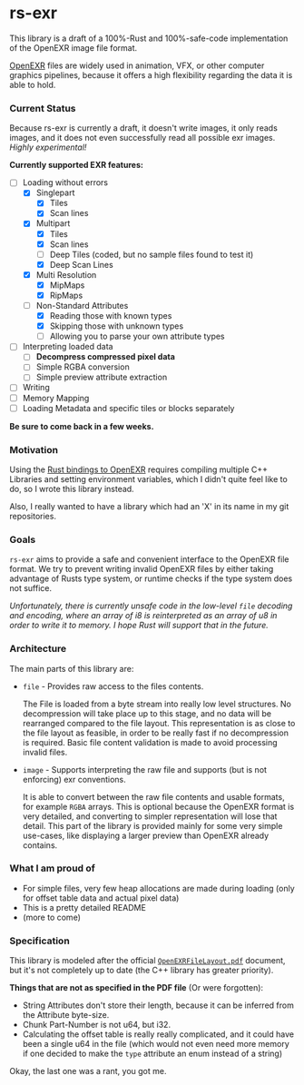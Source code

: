 # rs-exr

This library is a draft of a 100%-Rust and 100%-safe-code 
implementation of the OpenEXR image file format.

[OpenEXR](http://www.openexr.com/) 
files are widely used in animation, VFX, or 
other computer graphics pipelines, because it offers
a high flexibility regarding the data it is able to hold. 


### Current Status

Because rs-exr is currently a draft, it doesn't write images,
it only reads images, and it does not even successfully read 
all possible exr images.  _Highly experimental!_

__Currently supported EXR features:__

- [ ] Loading without errors
    - [x] Singlepart
        - [x] Tiles
        - [x] Scan lines
    - [x] Multipart
        - [x] Tiles
        - [x] Scan lines
        - [ ] Deep Tiles (coded, but no sample files found to test it)
        - [x] Deep Scan Lines         
    - [x] Multi Resolution
        - [x] MipMaps
        - [x] RipMaps
    - [ ] Non-Standard Attributes
        - [x] Reading those with known types
        - [x] Skipping those with unknown types
        - [ ] Allowing you to parse your own attribute types
    
- [ ] Interpreting loaded data
    - [ ] __Decompress compressed pixel data__
    - [ ] Simple RGBA conversion
    - [ ] Simple preview attribute extraction
    
- [ ] Writing
- [ ] Memory Mapping
- [ ] Loading Metadata and specific tiles or blocks separately

__Be sure to come back in a few weeks.__

### Motivation

Using the [Rust bindings to OpenEXR](https://github.com/cessen/openexr-rs) 
requires compiling multiple C++ Libraries 
and setting environment variables, 
which I didn't quite feel like to do, 
so I wrote this library instead.

Also, I really wanted to have a library 
which had an 'X' in its name in my git repositories.

### Goals

`rs-exr` aims to provide a safe and convenient 
interface to the OpenEXR file format.
We try to prevent writing invalid OpenEXR files by
either taking advantage of Rusts type system, 
or runtime checks if the type system does not suffice.

_Unfortunately, there is currently unsafe code in the low-level `file` 
decoding and encoding, where an array of i8 is reinterpreted as an array
of u8 in order to write it to memory. I hope Rust will support that
in the future._

### Architecture

The main parts of this library are:

-   `file` - Provides raw access to the files contents.

    The File is loaded from a byte stream into really
    low level structures. No decompression will take place up to this stage,
    and no data will be rearranged compared to the file layout.
    This representation is as close to the file layout as feasible,
    in order to be really fast if no decompression is required.
    Basic file content validation is made to avoid processing invalid files.
    
    
-   `image` - Supports interpreting the raw file 
    and supports (but is not enforcing) exr conventions.
 
    It is able to convert between the raw file contents
    and usable formats, for example `RGBA` arrays. This is optional
    because the OpenEXR format is very detailed, and converting to
    simpler representation will lose that detail. This part of the 
    library is provided mainly for some very simple use-cases, like
    displaying a larger preview than OpenEXR already contains.

### What I am proud of

-   For simple files, very few heap allocations are made during loading
    (only for offset table data and actual pixel data)
-   This is a pretty detailed README
-   (more to come)

### Specification

This library is modeled after the 
official [`OpenEXRFileLayout.pdf`](http://www.openexr.com/documentation.html)
document, but it's not completely up to date
(the C++ library has greater priority).

__Things that are not as specified in the PDF file__ (Or were forgotten):

-   String Attributes don't store their length,
    because it can be inferred from the Attribute byte-size.
-   Chunk Part-Number is not u64, but i32.
-   Calculating the offset table is really really complicated,
    and it could have been a single u64 in the file
    (which would not even need more memory if one decided to make
    the `type` attribute an enum instead of a string)
    
Okay, the last one was a rant, you got me.